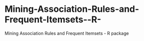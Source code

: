 # Mining-Association-Rules-and-Frequent-Itemsets--R-
Mining Association Rules and Frequent Itemsets - R package

